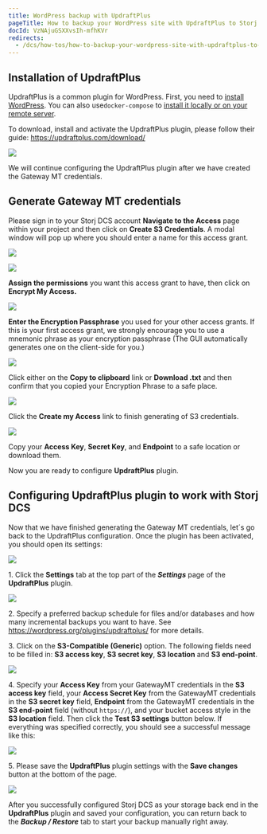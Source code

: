 ```yaml
---
title: WordPress backup with UpdraftPlus
pageTitle: How to backup your WordPress site with UpdraftPlus to Storj DCS
docId: VzNAjuGSXXvsIh-mfhKVr
redirects:
  - /dcs/how-tos/how-to-backup-your-wordpress-site-with-updraftplus-to-storj-dcs
---
```


## Installation of UpdraftPlus

UpdraftPlus is a common plugin for WordPress. First, you need to [install WordPress](https://wordpress.org/support/article/how-to-install-wordpress/). You can also use`docker-compose` to [install it locally or on your remote server](https://docs.docker.com/samples/wordpress/).

To download, install and activate the UpdraftPlus plugin, please follow their guide: <https://updraftplus.com/download/>

![](https://archbee-image-uploads.s3.amazonaws.com/kv3plx2xmXcUGcVl4Lttj/W1rX6ZdrsYO76Yy5AuhIm_wordpress.png)

We will continue configuring the UpdraftPlus plugin after we have created the Gateway MT credentials.

## Generate Gateway MT credentials

Please sign in to your Storj DCS account **Navigate to the Access** page within your project and then click on **Create S3 Credentials**. A modal window will pop up where you should enter a name for this access grant.

![](https://archbee-image-uploads.s3.amazonaws.com/kv3plx2xmXcUGcVl4Lttj/BC_m93u0hx0LSTkrIlvAi_wordpress2.png)

![](https://archbee-image-uploads.s3.amazonaws.com/kv3plx2xmXcUGcVl4Lttj/zMRmJWe8Yf__15KPTGG8o_wordpress3.png)

**Assign the permissions** you want this access grant to have, then click on **Encrypt My Access.**

![](https://archbee-image-uploads.s3.amazonaws.com/kv3plx2xmXcUGcVl4Lttj/80-mA1KwBVtiknf691R4Z_wordpress4.png)

**Enter the Encryption Passphrase** you used for your other access grants. If this is your first access grant, we strongly encourage you to use a mnemonic phrase as your encryption passphrase (The GUI automatically generates one on the client-side for you.)

![](https://archbee-image-uploads.s3.amazonaws.com/kv3plx2xmXcUGcVl4Lttj/UdKhUUmYf7OOGlCNaVq2Q_wordpress5.png)

Click either on the **Copy to clipboard** link or **Download .txt** and then confirm that you copied your Encryption Phrase to a safe place.

![](https://archbee-image-uploads.s3.amazonaws.com/kv3plx2xmXcUGcVl4Lttj/dy0nyX4BVQZLewP5yj9fJ_wordpress6.png)

Click the **Create my Access** link to finish generating of S3 credentials.

![](https://archbee-image-uploads.s3.amazonaws.com/kv3plx2xmXcUGcVl4Lttj/VQI4G3wAixCknE2lnML4q_wordpress7.png)

Copy your **Access Key**, **Secret Key**, and **Endpoint** to a safe location or download them.

Now you are ready to configure **UpdraftPlus** plugin.

## Configuring UpdraftPlus plugin to work with Storj DCS

Now that we have finished generating the Gateway MT credentials, let´s go back to the UpdraftPlus configuration. Once the plugin has been activated, you should open its settings:

![](https://archbee-image-uploads.s3.amazonaws.com/kv3plx2xmXcUGcVl4Lttj/iSJUjPPdgIb_C5Xo-sozY_wordpress8.png)

1\. Click the **Settings** tab at the top part of the **_Settings_** page of the **UpdraftPlus** plugin.

![](https://archbee-image-uploads.s3.amazonaws.com/kv3plx2xmXcUGcVl4Lttj/VHpeQ4DAhNxi5CIZAQhw0_wordpress9.png)

2\. Specify a preferred backup schedule for files and/or databases and how many incremental backups you want to have. See <https://wordpress.org/plugins/updraftplus/> for more details.

3\. Click on the **S3-Compatible (Generic)** option. The following fields need to be filled in: **S3 access key**, **S3 secret key**, **S3 location** and **S3 end-point**.

![](https://archbee-image-uploads.s3.amazonaws.com/kv3plx2xmXcUGcVl4Lttj/W-rtITn3IuYXGg8cRvscU_wordpress10.png)

4\. Specify your **Access Key** from your GatewayMT credentials in the **S3 access key** field, your **Access Secret Key** from the GatewayMT credentials in the **S3 secret key** field, **Endpoint** from the GatewayMT credentials in the **S3 end-point** field (without `https://`), and your bucket access style in the **S3 location** field. Then click the **Test S3 settings** button below. If everything was specified correctly, you should see a successful message like this:

![](https://archbee-image-uploads.s3.amazonaws.com/kv3plx2xmXcUGcVl4Lttj/kLAqW-KxvOGBG3l96mVe2_wordpress11.png)

5\. Please save the **UpdraftPlus** plugin settings with the **Save changes** button at the bottom of the page.

![](https://archbee-image-uploads.s3.amazonaws.com/kv3plx2xmXcUGcVl4Lttj/ZpdW_kXCk-t9jZugb0sMU_wordpress12.png)

After you successfully configured Storj DCS as your storage back end in the **UpdraftPlus** plugin and saved your configuration, you can return back to the **_Backup / Restore_** tab to start your backup manually right away.
